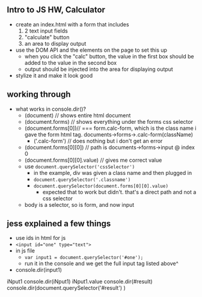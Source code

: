 ## Intro to JS HW, Calculator
- create an index.html with a form that includes
  1. 2 text input fields
  2. "calculate" button
  3. an area to display output
- use the DOM API and the elements on the page to set this up
  - when you click the "calc" button, the value in the first box should be added to the value in the second box
  - output should be injected into the area for displaying output
- stylize it and make it look good

## working through
- what works in console.dir()?
  - (document) // shows entire html document
  - (document.forms) // shows everything under the forms css selector
  - (document.forms[0])//  === form.calc-form, which is the class name i gave the form html tag. documents->forms->.calc-form(className)
    - ('.calc-form') // does nothing but i don't get an error
  - (document.forms[0][0]) // path is documents->forms->input @ index 0
  - (document.forms[0][0].value) // gives me correct value
  - use `document.querySelector('cssSelector')`
    - in the example, div was given a class name and then plugged in
    - `document.querySelector('.classname')`
    - `document.querySelector(document.forms[0][0].value)`
      - expected that to work but didn't. that's a direct path and not a css selector
  - body is a selector, so is form, and now input



## jess explained a few things

- use ids in html for js
- `<input id="one" type="text">`
- in js file
  - `var input1 = document.querySelector('#one');`
  - run it in the console and we get the full input tag listed above^
- console.dir(input1)



iNput1
console.dir(iNput1)
iNput1.value
console.dir(#result)
console.dir(document.querySelector('#result')
  )
